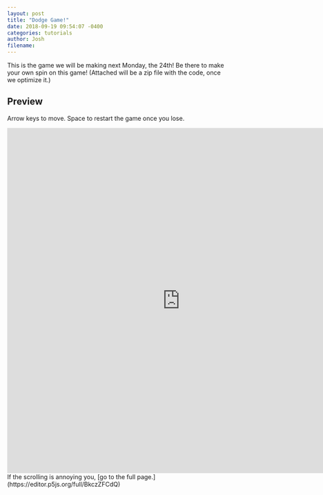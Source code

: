 ```yaml
---
layout: post
title: "Dodge Game!"
date: 2018-09-19 09:54:07 -0400
categories: tutorials
author: Josh
filename: 
---
```

This is the game we will be making next Monday, the 24th! Be there to make your own spin on this game! (Attached will be a zip file with the code, once we optimize it.)

## Preview
Arrow keys to move.
Space to restart the game once you lose.
<iframe height="800" width="800" style="border:none;padding:0;" src="https://editor.p5js.org/embed/BkczZFCdQ"></iframe>
If the scrolling is annoying you, [go to the full page.](https://editor.p5js.org/full/BkczZFCdQ)
